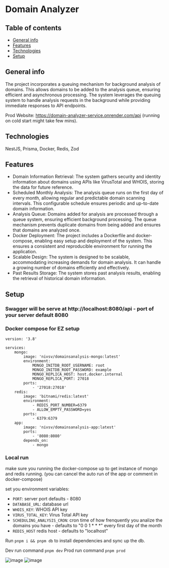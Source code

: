# Domain Analyzer

## Table of contents

-   [General info](#general-info)
-   [Features](#features)
-   [Technologies](#technologies)
-   [Setup](#setup)

## General info

The project incorporates a queuing mechanism for background analysis of domains. This allows domains to be added to the analysis queue, ensuring efficient and asynchronous processing. The system leverages the queuing system to handle analysis requests in the background while providing immediate responses to API endpoints.

Prod Website: https://domain-analyzer-service.onrender.com/api (running on cold start might take few mins).

## Technologies

NestJS, Prisma, Docker, Redis, Zod

## Features

-   Domain Information Retrieval: The system gathers security and identity information about domains using APIs like VirusTotal and WHOIS, storing the data for future reference.
-   Scheduled Monthly Analysis: The analysis queue runs on the first day of every month, allowing regular and predictable domain scanning intervals. This configurable schedule ensures periodic and up-to-date domain information.
-   Analysis Queue: Domains added for analysis are processed through a queue system, ensuring efficient background processing. The queue mechanism prevents duplicate domains from being added and ensures that domains are analyzed once.
-   Docker Deployment: The project includes a Dockerfile and docker-compose, enabling easy setup and deployment of the system. This ensures a consistent and reproducible environment for running the application.
-   Scalable Design: The system is designed to be scalable, accommodating increasing demands for domain analysis. It can handle a growing number of domains efficiently and effectively.
-   Past Results Storage: The system stores past analysis results, enabling the retrieval of historical domain information.

## Setup
### Swagger will be serve at http://localhost:8080/api - port of your server default 8080

### Docker compose for EZ setup

```
version: '3.8'

services:
    mongo:
        image: 'nivsv/domainsanalysis-mongo:latest'
        environment:
            MONGO_INITDB_ROOT_USERNAME: root
            MONGO_INITDB_ROOT_PASSWORD: example
            MONGO_REPLICA_HOST: host.docker.internal
            MONGO_REPLICA_PORT: 27018
        ports:
            - '27018:27018'
    redis:
        image: 'bitnami/redis:latest'
        environment:
            - REDIS_PORT_NUMBER=6379
            - ALLOW_EMPTY_PASSWORD=yes
        ports:
            - 6379:6379
    app:
        image: 'nivsv/domainsanalysis-app:latest'
        ports:
            - '8080:8080'
        depends_on:
            - mongo
```

### Local run
make sure you running the docker-compose up to get instance of mongo and redis running. (you can cancel the auto run of the app or comment in docker-compose)

set you environment variables:
* `PORT`: server port defaults - 8080
* `DATABASE_URL`: database url
* `WHOIS_KEY`: WHOIS API key
* `VIRUS_TOTAL_KEY`: Virus Total API key
* `SCHEDULING_ANALYSIS_CRON`: cron time of how frenquently you analize the domains you have - defaults to "0 0 1 * * *" every first day of the month
* `REDIS_HOST` redis host - defaults to "localhost"

Run
`pnpm i && pnpm db` to install dependencies and sync up the db.

Dev run command `pnpm dev`
Prod run command `pnpm prod`

![image](https://github.com/NivSv/Domain-Analyzer/assets/71709946/e6191895-618c-4713-b171-7664a0df58fc)
![image](https://github.com/NivSv/Domain-Analyzer/assets/71709946/cc37f90c-86e4-471c-a0d9-62787fb8e1f9)
